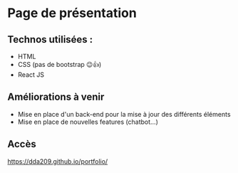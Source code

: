 # Page de présentation

## Technos utilisées :
- HTML
- CSS (pas de bootstrap 😉👍)
- React JS

## Améliorations à venir
- Mise en place d'un back-end pour la mise à jour des différents éléments
- Mise en place de nouvelles features (chatbot...)

## Accès
https://dda209.github.io/portfolio/

